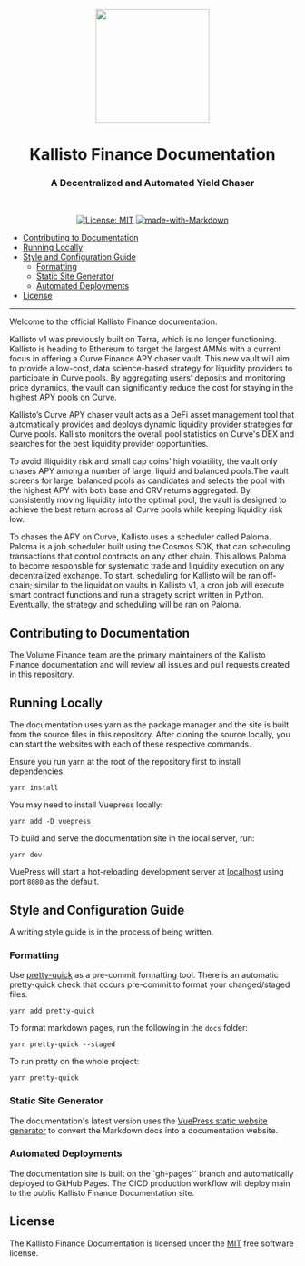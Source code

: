 <p align="center">
<img align="center" src="https://pbs.twimg.com/profile_images/1516477796029284353/KmZ8uxmk_400x400.jpg" width="200">
</p>

<div align="Center">
<h1>Kallisto Finance Documentation</h1>
<h3> A Decentralized and Automated Yield Chaser </h3>
<br>

[![License: MIT](https://img.shields.io/badge/License-MIT-yellow.svg)](https://opensource.org/licenses/MIT)
[![made-with-Markdown](https://img.shields.io/badge/Made%20with-Markdown-1f425f.svg)](https://www.markdownguide.org/)
</div>

<!-- TOC -->
- [Contributing to Documentation](#contributing-to-documentation)
- [Running Locally](#running-locally)
- [Style and Configuration Guide](#style-and-configuration-guide)
  - [Formatting](#formatting)
  - [Static Site Generator](#static-site-generator)
  - [Automated Deployments](#automated-deployments)
- [License](#license)
<!-- /TOC -->

---

Welcome to the official Kallisto Finance documentation.

Kallisto v1 was previously built on Terra, which is no longer functioning. Kallisto is heading 
to Ethereum to target the largest AMMs with a current focus in offering a Curve Finance APY chaser 
vault. This new vault will aim to provide a low-cost, data science-based strategy for liquidity 
providers to participate in Curve pools. By aggregating users’ deposits and monitoring price dynamics, 
the vault can significantly reduce the cost for staying in the highest APY pools on Curve.

Kallisto’s Curve APY chaser vault acts as a DeFi asset management tool that automatically provides 
and deploys dynamic liquidity provider strategies for Curve pools. Kallisto monitors the overall pool 
statistics on Curve's DEX and searches for the best liquidity provider opportunities.

To avoid illiquidity risk and small cap coins’ high volatility, the vault only chases APY among a 
number of large, liquid and balanced pools.The vault screens for large, balanced pools as candidates 
and selects the pool with the highest APY with both base and CRV returns aggregated. By consistently 
moving liquidity into the optimal pool, the vault is designed to achieve the best return across all 
Curve pools while keeping liquidity risk low.

To chases the APY on Curve, Kallisto uses a scheduler called Paloma. Paloma is a job scheduler built
using the Cosmos SDK, that can scheduling transactions that control contracts on any other chain.
This allows Paloma to become responsble for systematic trade and liquidity execution on any decentralized 
exchange. To start, scheduling for Kallisto will be ran off-chain; similar to the liquidation vaults in 
Kallisto  v1, a cron job will execute smart contract functions and run a stragety script written in Python. 
Eventually, the strategy and scheduling will be ran on Paloma.

## Contributing to Documentation

The Volume Finance team are the primary maintainers of the Kallisto Finance documentation and will review 
all issues and pull requests created in this repository.

## Running Locally

The documentation uses yarn as the package manager and the site is built from the source files in this 
repository. After cloning the source locally, you can start the websites with each of these respective 
commands. 

Ensure you run yarn at the root of the repository first to install dependencies:

```ssh
yarn install
```

You may need to install Vuepress locally:

```ssh
yarn add -D vuepress
```

To build and serve the documentation site in the local server, run:

```ssh
yarn dev
```

VuePress will start a hot-reloading development server at [localhost](http://localhost:8080)
using port `8080` as the default.

## Style and Configuration Guide

A writing style guide is in the process of being written.

### Formatting

Use [pretty-quick](https://prettier.io/docs/en/precommit.html#option-2-pretty-quickhttpsgithubcomazzpretty-quick) 
as a pre-commit formatting tool. There is an automatic pretty-quick check that occurs pre-commit to format your 
changed/staged files.

```ssh
yarn add pretty-quick
```

To format markdown pages, run the following in the `docs` folder:

```ssh
yarn pretty-quick --staged
```

To run pretty on the whole project: 

```ssh
yarn pretty-quick
```

### Static Site Generator

The documentation's latest version uses the [VuePress static website generator](https://vuepress.vuejs.org/) 
to convert the Markdown docs into a documentation website.

### Automated Deployments

The documentation site is built on the `gh-pages`` branch and automatically deployed to GitHub Pages.
The CICD production workflow will deploy main to the public Kallisto Finance Documentation site.

## License

The Kallisto Finance Documentation is licensed under the [MIT](LICENSE) free software license.